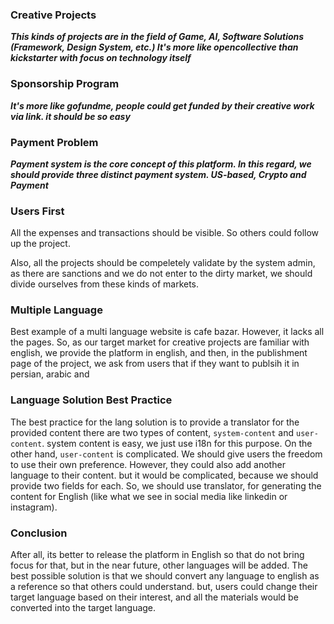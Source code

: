 ### Creative Projects

**_This kinds of projects are in the field of Game, AI, Software Solutions (Framework, Design System, etc.) It's more like opencollective than kickstarter with focus on technology itself_**

### Sponsorship Program

**_It's more like gofundme, people could get funded by their creative work via link. it should be so easy_**

### Payment Problem

**_Payment system is the core concept of this platform. In this regard, we should provide three distinct payment system. US-based, Crypto and Payment_**

### Users First

All the expenses and transactions should be visible. So others could follow up the project.

Also, all the projects should be compeletely validate by the system admin, as there are sanctions and we do not enter to the dirty market, we should divide ourselves from these kinds of markets.

### Multiple Language

Best example of a multi language website is cafe bazar. However, it lacks all the pages.
So, as our target market for creative projects are familiar with english, we provide the platform in english,
and then, in the publishment page of the project, we ask from users that if they want to publsih it in persian, arabic and

### Language Solution Best Practice

The best practice for the lang solution is to provide a translator for the provided content
there are two types of content, `system-content` and `user-content`.
system content is easy, we just use i18n for this purpose. On the other hand, `user-content` is complicated.
We should give users the freedom to use their own preference. However, they could also add another language to their content.
but it would be complicated, because we should provide two fields for each. So, we should use translator, for generating the content
for English (like what we see in social media like linkedin or instagram).

### Conclusion

After all, its better to release the platform in English so that do not bring focus for that, but
in the near future, other languages will be added. The best possible solution is that we should convert
any language to english as a reference so that others could understand. but, users could change their target language
based on their interest, and all the materials would be converted into the target language.
